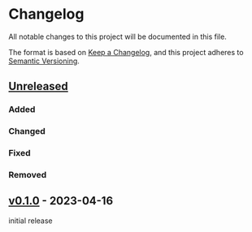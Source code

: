 # Changelog

All notable changes to this project will be documented in this file.

The format is based on [Keep a Changelog](https://keepachangelog.com/en/1.0.0/),
and this project adheres to [Semantic Versioning](https://semver.org/spec/v2.0.0.html).

## [Unreleased](https://github.com/natanfeitosa/soursop/compare/v0.1.0...HEAD)

### Added

### Changed

### Fixed

### Removed

## [v0.1.0](https://github.com/natanfeitosa/nullstack-fontawesome/releases/tag/v0.1.0) - 2023-04-16

initial release
